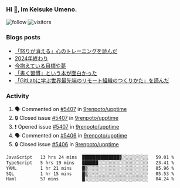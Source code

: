 ### Hi 👋, Im Keisuke Umeno.

<!--
**9renpoto/9renpoto** is a ✨ _special_ ✨ repository because its `README.md` (this file) appears on your GitHub profile.

Here are some ideas to get you started:

- 🔭 I’m currently working on ...
- 🌱 I’m currently learning ...
- 👯 I’m looking to collaborate on ...
- 🤔 I’m looking for help with ...
- 💬 Ask me about ...
- 📫 How to reach me: ...
- 😄 Pronouns: ...
- ⚡ Fun fact: ...
-->

![follow](https://img.shields.io/github/followers/9renpoto?label=Follow&style=social)
![visitors](https://komarev.com/ghpvc/?username=9renpoto&label=Profile%20views&color=0e75b6&style=flat)

### Blogs posts

<!-- BLOG-POST-LIST:START -->
- [「怒りが消える」心のトレーニングを読んだ](https://9renpoto.win/entry/2025/02/01/anger-management)
- [2024年終わり](https://9renpoto.win/entry/2024/12/31/2024-end)
- [今抱えている目標や夢](https://9renpoto.win/entry/2024/12/02/objective)
- [「書く習慣」という本が面白かった](https://9renpoto.win/entry/2024/11/11/leave_a_feeling_sad)
- [「GitLabに学ぶ世界最先端のリモート組織のつくりかた」を読んだ](https://9renpoto.win/entry/2024/09/10/remote_organization)
<!-- BLOG-POST-LIST:END -->

### Activity

<!--START_SECTION:activity-->
1. 🗣 Commented on [#5407](https://github.com/9renpoto/upptime/issues/5407#issuecomment-2646659746) in [9renpoto/upptime](https://github.com/9renpoto/upptime)
2. 🔒 Closed issue [#5407](https://github.com/9renpoto/upptime/issues/5407) in [9renpoto/upptime](https://github.com/9renpoto/upptime)
3. ❗ Opened issue [#5407](https://github.com/9renpoto/upptime/issues/5407) in [9renpoto/upptime](https://github.com/9renpoto/upptime)
4. 🗣 Commented on [#5406](https://github.com/9renpoto/upptime/issues/5406#issuecomment-2646511684) in [9renpoto/upptime](https://github.com/9renpoto/upptime)
5. 🔒 Closed issue [#5406](https://github.com/9renpoto/upptime/issues/5406) in [9renpoto/upptime](https://github.com/9renpoto/upptime)
<!--END_SECTION:activity-->

<!--START_SECTION:waka-->

```txt
JavaScript   13 hrs 24 mins  ██████████████▓░░░░░░░░░░   59.01 %
TypeScript   5 hrs 19 mins   ██████░░░░░░░░░░░░░░░░░░░   23.41 %
YAML         1 hr 21 mins    █▒░░░░░░░░░░░░░░░░░░░░░░░   05.96 %
SQL          1 hr 15 mins    █▒░░░░░░░░░░░░░░░░░░░░░░░   05.53 %
Haml         57 mins         █░░░░░░░░░░░░░░░░░░░░░░░░   04.24 %
```

<!--END_SECTION:waka-->
